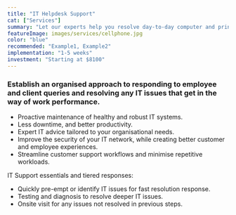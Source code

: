 ```yaml
---
title: "IT Helpdesk Support"
cat: ["Services"]
summary: "Let our experts help you resolve day-to-day computer and printer issues, and manage your infrastructure and cloud services.From $40 per 30 minutes"
featureImage: images/services/cellphone.jpg
color: "blue"
recommended: "Example1, Example2"
implementation: "1-5 weeks"
investment: "Starting at $8100"
---
```


### Establish an organised approach to responding to employee and client queries and resolving any IT issues that get in the way of work performance.  


- Proactive maintenance of healthy and robust IT systems. 
- Less downtime, and better productivity. 
- Expert IT advice tailored to your organisational needs.  
- Improve the security of your IT network, while creating better customer and employee experiences. 
- Streamline customer support workflows and minimise repetitive workloads. 

IT Support essentials and tiered responses:
- Quickly pre-empt or identify IT issues for fast resolution response.
- Testing and diagnosis to resolve deeper IT issues.
- Onsite visit for any issues not resolved in previous steps.


